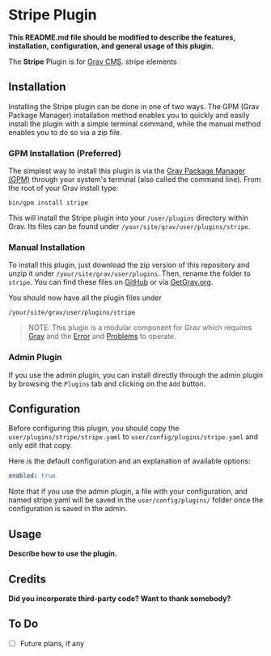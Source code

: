 # Stripe Plugin

**This README.md file should be modified to describe the features, installation, configuration, and general usage of this plugin.**

The **Stripe** Plugin is for [Grav CMS](http://github.com/getgrav/grav). stripe elements

## Installation

Installing the Stripe plugin can be done in one of two ways. The GPM (Grav Package Manager) installation method enables you to quickly and easily install the plugin with a simple terminal command, while the manual method enables you to do so via a zip file.

### GPM Installation (Preferred)

The simplest way to install this plugin is via the [Grav Package Manager (GPM)](http://learn.getgrav.org/advanced/grav-gpm) through your system's terminal (also called the command line).  From the root of your Grav install type:

    bin/gpm install stripe

This will install the Stripe plugin into your `/user/plugins` directory within Grav. Its files can be found under `/your/site/grav/user/plugins/stripe`.

### Manual Installation

To install this plugin, just download the zip version of this repository and unzip it under `/your/site/grav/user/plugins`. Then, rename the folder to `stripe`. You can find these files on [GitHub](https://github.com/ricardo118/grav-plugin-stripe) or via [GetGrav.org](http://getgrav.org/downloads/plugins#extras).

You should now have all the plugin files under

    /your/site/grav/user/plugins/stripe
	
> NOTE: This plugin is a modular component for Grav which requires [Grav](http://github.com/getgrav/grav) and the [Error](https://github.com/getgrav/grav-plugin-error) and [Problems](https://github.com/getgrav/grav-plugin-problems) to operate.

### Admin Plugin

If you use the admin plugin, you can install directly through the admin plugin by browsing the `Plugins` tab and clicking on the `Add` button.

## Configuration

Before configuring this plugin, you should copy the `user/plugins/stripe/stripe.yaml` to `user/config/plugins/stripe.yaml` and only edit that copy.

Here is the default configuration and an explanation of available options:

```yaml
enabled: true
```

Note that if you use the admin plugin, a file with your configuration, and named stripe.yaml will be saved in the `user/config/plugins/` folder once the configuration is saved in the admin.

## Usage

**Describe how to use the plugin.**

## Credits

**Did you incorporate third-party code? Want to thank somebody?**

## To Do

- [ ] Future plans, if any

